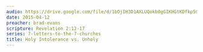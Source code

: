 ```yaml
---
audio: https://drive.google.com/file/d/1bOjIH3D1AXLUQokb0gGIKHGtKDfkp5Gx/view
date: 2015-04-12
preacher: brad-evans
scripture: Revelation 2:12-17
series: 7-letters-to-the-7-churches
title: Holy Intolerance vs. Unholy
---
```

